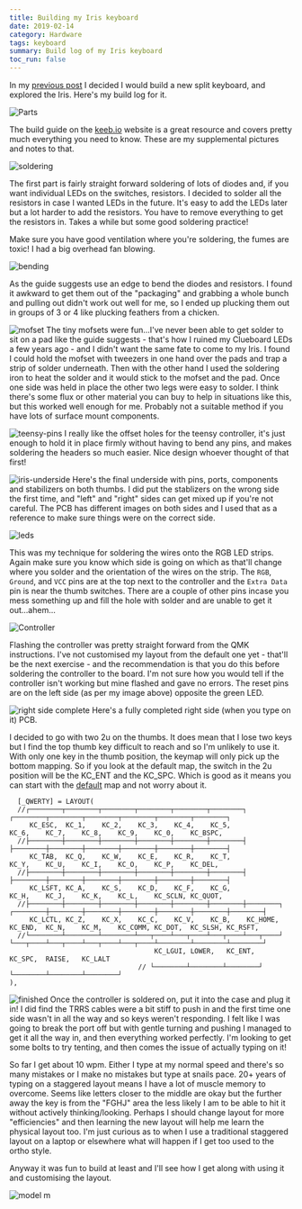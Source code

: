 ```yaml
---
title: Building my Iris keyboard
date: 2019-02-14
category: Hardware
tags: keyboard
summary: Build log of my Iris keyboard
toc_run: false
---
```

In my [previous post]({filename}planning-my-iris-keyboard.md) I decided I would build a new split keyboard, and explored the Iris. Here's my build log for it.

![Parts](/images/iris-parts.jpg)

The build guide on the [keeb.io](https://docs.keeb.io/iris-build-guide/) website is a great resource and covers pretty much everything you need to know. These are my supplemental pictures and notes to that.

![soldering](/images/soldering.jpg)

The first part is fairly straight forward soldering of lots of diodes and, if you want individual LEDs on the switches, resistors. I decided to solder all the resistors in case I wanted LEDs in the future. It's easy to add the LEDs later but a lot harder to add the resistors. You have to remove everything to get the resistors in. Takes a while but some good soldering practice!

Make sure you have good ventilation where you're soldering, the fumes are toxic! I had a big overhead fan blowing.

![bending](/images/diodes.jpg)

As the guide suggests use an edge to bend the diodes and resistors. I found it awkward to get them out of the "packaging" and grabbing a whole bunch and pulling out didn't work out well for me, so I ended up plucking them out in groups of 3 or 4 like plucking feathers from a chicken. 

![mofset](/images/mofset.jpg)
The tiny mofsets were fun...I've never been able to get solder to sit on a pad like the guide suggests - that's how I ruined my Clueboard LEDs a few years ago - and I didn't want the same fate to come to my Iris. I found I could hold the mofset with tweezers in one hand over the pads and trap a strip of solder underneath. Then with the other hand I used the soldering iron to heat the solder and it would stick to the mofset and the pad. Once one side was held in place the other two legs were easy to solder. I think there's some flux or other material you can buy to help in situations like this, but this worked well enough for me. Probably not a suitable method if you have lots of surface mount components.

![teensy-pins](/images/iris-controllerpcb.jpg)
I really like the offset holes for the teensy controller, it's just enough to hold it in place firmly without having to bend any pins, and makes soldering the headers so much easier. Nice design whoever thought of that first!

![iris-underside](/images/iris-underside.jpg)
Here's the final underside with pins, ports, components and stabilizers on both thumbs. I did put the stablizers on the wrong side the first time, and "left" and "right" sides can get mixed up if you're not careful. The PCB has different images on both sides and I used that as a reference to make sure things were on the correct side.

![leds](/images/leds.jpg)

This was my technique for soldering the wires onto the RGB LED strips. Again make sure you know which side is going on which as that'll change where you solder and the orientation of the wires on the strip. The ```RGB```, ```Ground```, and ```VCC``` pins are at the top next to the controller and the ```Extra Data``` pin is near the thumb switches. There are a couple of other pins incase you mess something up and fill the hole with solder and are unable to get it out...ahem...

![Controller](/images/controller.jpg)

Flashing the controller was pretty straight forward from the QMK instructions. I've not customised my layout from the default one yet - that'll be the next exercise - and the recommendation is that you do this before soldering the controller to the board. I'm not sure how you would tell if the controller isn't working but mine flashed and gave no errors. The reset pins are on the left side (as per my image above) opposite the green LED.

![right side complete](/images/right-side.jpg)
Here's a fully completed right side (when you type on it) PCB.

I decided to go with two 2u on the thumbs. It does mean that I lose two keys but I find the top thumb key difficult to reach and so I'm unlikely to use it. With only one key in the thumb position, the keymap will only pick up the bottom mapping. So if you look at the default map, the switch in the 2u position will be the KC_ENT and the KC_SPC. Which is good as it means you can start with the [default](https://github.com/qmk/qmk_firmware/blob/b2ee290c9f506e42dd9c4577c8147646c405aeb0/keyboards/keebio/iris/keymaps/default/keymap.c) map and not worry about it.

```
  [_QWERTY] = LAYOUT(
  //┌────────┬────────┬────────┬────────┬────────┬────────┐                          ┌────────┬────────┬────────┬────────┬────────┬────────┐
     KC_ESC,  KC_1,    KC_2,    KC_3,    KC_4,    KC_5,                               KC_6,    KC_7,    KC_8,    KC_9,    KC_0,    KC_BSPC,
  //├────────┼────────┼────────┼────────┼────────┼────────┤                          ├────────┼────────┼────────┼────────┼────────┼────────┤
     KC_TAB,  KC_Q,    KC_W,    KC_E,    KC_R,    KC_T,                               KC_Y,    KC_U,    KC_I,    KC_O,    KC_P,    KC_DEL,
  //├────────┼────────┼────────┼────────┼────────┼────────┤                          ├────────┼────────┼────────┼────────┼────────┼────────┤
     KC_LSFT, KC_A,    KC_S,    KC_D,    KC_F,    KC_G,                               KC_H,    KC_J,    KC_K,    KC_L,    KC_SCLN, KC_QUOT,
  //├────────┼────────┼────────┼────────┼────────┼────────┼────────┐        ┌────────┼────────┼────────┼────────┼────────┼────────┼────────┤
     KC_LCTL, KC_Z,    KC_X,    KC_C,    KC_V,    KC_B,    KC_HOME,          KC_END,  KC_N,    KC_M,    KC_COMM, KC_DOT,  KC_SLSH, KC_RSFT,
  //└────────┴────────┴────────┴───┬────┴───┬────┴───┬────┴───┬────┘        └───┬────┴───┬────┴───┬────┴───┬────┴────────┴────────┴────────┘
                                    KC_LGUI, LOWER,   KC_ENT,                    KC_SPC,  RAISE,   KC_LALT
                                // └────────┴────────┴────────┘                 └────────┴────────┴────────┘
),

```

![finished](/images/finished-iris.jpg)
Once the controller is soldered on, put it into the case and plug it in! I did find the TRRS cables were a bit stiff to push in and the first time one side wasn't in all the way and so keys weren't responding. I felt like I was going to break the port off but with gentle turning and pushing I managed to get it all the way in, and then everything worked perfectly. I'm looking to get some bolts to try tenting, and then comes the issue of actually typing on it!

So far I get about 10 wpm. Either I type at my normal speed and there's so many mistakes or I make no mistakes but type at snails pace. 20+ years of typing on a staggered layout means I have a lot of muscle memory to overcome. Seems like letters closer to the middle are okay but the further away the key is from the "FGHJ" area the less likely I am to be able to hit it without actively thinking/looking. Perhaps I should change layout for more "efficiencies" and then learning the new layout will help me learn the physical layout too. I'm just curious as to when I use a traditional staggered layout on a laptop or elsewhere what will happen if I get too used to the ortho style.

Anyway it was fun to build at least and I'll see how I get along with using it and customising the layout.

![model m](/images/modelm-iris.jpg)
